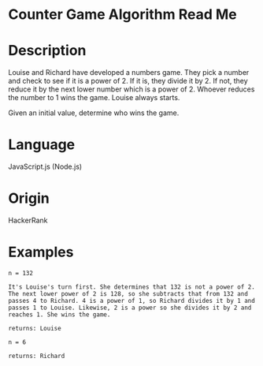 # Counter Game Algorithm Read Me

# Description

Louise and Richard have developed a numbers game. They pick a number and check to see if it is a power of 2. If it is, they divide it by 2. If not, they reduce it by the next lower number which is a power of 2. Whoever reduces the number to 1 wins the game. Louise always starts.

Given an initial value, determine who wins the game.

# Language

JavaScript.js (Node.js)

# Origin

HackerRank

# Examples

```
n = 132

It's Louise's turn first. She determines that 132 is not a power of 2. The next lower power of 2 is 128, so she subtracts that from 132 and passes 4 to Richard. 4 is a power of 1, so Richard divides it by 1 and passes 1 to Louise. Likewise, 2 is a power so she divides it by 2 and reaches 1. She wins the game.

returns: Louise
```

```
n = 6

returns: Richard
```